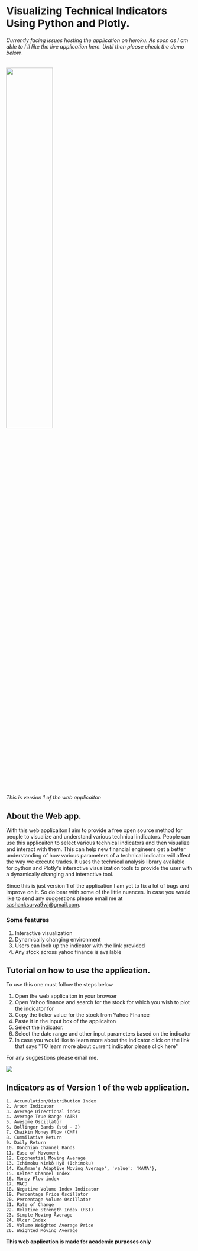 # Visualizing Technical Indicators Using Python and Plotly.

###### Currently facing issues hosting the application on heroku. As soon as I am able to I'll like the live application here. Until then please check the demo below. 

[<img src="https://img.youtube.com/vi/watch?v=nUsHQdB7eYU/maxresdefault.jpg" width="50%">](https://www.youtube.com/watch?v=nUsHQdB7eYU)


*This is version 1 of the web applicaiton*

## About the Web app. 

With this web applicaiton I aim to provide a free open source method for people to visualize and understand various technical indicators. 
People can use this applicaiton to select various technical indicators and then visualize and interact with them. This can help new financial engineers get a better understanding of how various parameters of a technical indicator will affect the way we execute trades. It uses the technical analysis library available for python and Plotly's interactive visualization tools to provide the user with a dynamically changing and interactive tool. 

Since this is just version 1 of the application I am yet to fix a lot of bugs and improve on it. So do bear with some of the little nuances. In case you would like to send any suggestions please email me at [sashanksurya9wj@gmail.com](sashanksurya9wj@gmail.com).

### Some features
1. Interactive visualization
2. Dynamically changing environment
3. Users can look up the indicator with the link provided
4. Any stock across yahoo finance is available

## Tutorial on how to use the application.
To use this one must follow the steps below
1. Open the web applicaiton in your browser
2. Open Yahoo finance and search for the stock for which you wish to plot the indicator for
3. Copy the ticker value for the stock from Yahoo FInance
4. Paste it in the input box of the applicaiton
5. Select the indicator.
6. Select the date range and other input parameters based on the indicator
7. In case you would like to learn more about the indicator click on the link that says "TO learn more about current indicator please click here"


For any suggestions please email me. 

![](https://www.investopedia.com/thmb/d6VF2gfx_W0UZC77q8RTZKFDsRc=/3711x2087/smart/filters:no_upscale()/dotdash_Final_Technical_Analysis_Strategies_for_Beginners_Sep_2020-01-2fd259fdcac044dd824d1b565e53b4e6.jpg)

## Indicators as of Version 1 of the web application. 
```
1. Accumulation/Distribution Index
2. Aroon Indicator
3. Average Directional index
4. Average True Range (ATR)
5. Awesome Oscillator
6. Bollinger Bands (std - 2)
7. Chaikin Money Flow (CMF)
8. Cummilative Return
9. Daily Return
10. Donchian Channel Bands
11. Ease of Movement
12. Exponential Moving Average
13. Ichimoku Kinkō Hyō (Ichimoku)
14. Kaufman’s Adaptive Moving Average', 'value': 'KAMA'},
15. Kelter Channel Index
16. Money Flow index
17. MACD
18. Negative Volume Index Indicator
19. Percentage Price Oscillator
20. Percentage Volume Oscillator
21. Rate of Change
22. Relative Strength Index (RSI)
23. Simple Moving Average
24. Ulcer Index
25. Volume Weighted Average Price
26. Weighted Moving Average
```

**This web application is made for academic purposes only**


